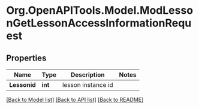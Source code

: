 # Org.OpenAPITools.Model.ModLessonGetLessonAccessInformationRequest

## Properties

Name | Type | Description | Notes
------------ | ------------- | ------------- | -------------
**Lessonid** | **int** | lesson instance id | 

[[Back to Model list]](../README.md#documentation-for-models) [[Back to API list]](../README.md#documentation-for-api-endpoints) [[Back to README]](../README.md)

